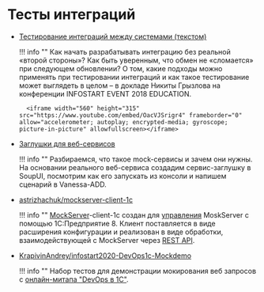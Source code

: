 # Тесты интеграций

- [Тестирование интеграций между системами (текстом)](https://infostart.ru/1c/articles/1086369/)

    !!! info ""
        Как начать разрабатывать интеграцию без реальной «второй стороны»? Как быть уверенным, что обмен не «сломается» при следующем обновлении? О том, какие подходы можно применять при тестировании интеграций и как такое тестирование может выглядеть в целом – в докладе Никиты Грызлова на конференции INFOSTART EVENT 2018 EDUCATION.

        <iframe width="560" height="315" src="https://www.youtube.com/embed/OacVJSrigr4" frameborder="0" allow="accelerometer; autoplay; encrypted-media; gyroscope; picture-in-picture" allowfullscreen></iframe>

- [Заглушки для веб-сервисов](https://infostart.ru/1c/articles/1014870/)

    !!! info ""
        Разбираемся, что такое mock-сервисы и зачем они нужны. На основании реального веб-сервиса создадим сервис-заглушку в SoupUI, посмотрим как его запускать из консоли и напишем сценарий в Vanessa-ADD.

- [astrizhachuk/mockserver-client-1c](https://github.com/astrizhachuk/mockserver-client-1c)

    !!! info ""
        [MockServer](https://www.mock-server.com/#what-is-mockserver)-client-1c создан для [управления](https://www.mock-server.com/mock_server/mockserver_clients.html) MoskServer с помощью 1C:Предприятие 8. Клиент поставляется в виде расширения конфигурации и реализован в виде обработки, взаимодействующей с MockServer через [REST API](https://app.swaggerhub.com/apis/jamesdbloom/mock-server-openapi/5.11.x).

- [KrapivinAndrey/infostart2020-DevOps1c-Mockdemo](https://github.com/KrapivinAndrey/infostart2020-DevOps1c-Mockdemo)

    !!! info ""
        Набор тестов для демонстрации мокирования веб запросов с [онлайн-митапа "DevOps в 1С"](https://infostart.ru/events/1241075/).
